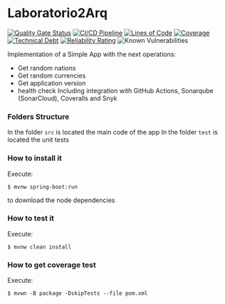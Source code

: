 # Laboratorio2Arq
[![Quality Gate Status](https://sonarcloud.io/api/project_badges/measure?project=WilmerSoto_Laboratorio2Arq&metric=alert_status)](https://sonarcloud.io/summary/new_code?id=WilmerSoto_Laboratorio2Arq)
[![CI/CD Pipeline](https://github.com/WilmerSoto/Laboratorio2Arq/actions/workflows/build.yml/badge.svg)](https://github.com/WilmerSoto/Laboratorio2Arq/actions/workflows/build.yml)
[![Lines of Code](https://sonarcloud.io/api/project_badges/measure?project=WilmerSoto_Laboratorio2Arq&metric=ncloc)](https://sonarcloud.io/summary/new_code?id=WilmerSoto_Laboratorio2Arq)
[![Coverage](https://sonarcloud.io/api/project_badges/measure?project=WilmerSoto_Laboratorio2Arq&metric=coverage)](https://sonarcloud.io/summary/new_code?id=WilmerSoto_Laboratorio2Arq)
[![Technical Debt](https://sonarcloud.io/api/project_badges/measure?project=WilmerSoto_Laboratorio2Arq&metric=sqale_index)](https://sonarcloud.io/summary/new_code?id=WilmerSoto_Laboratorio2Arq)
[![Reliability Rating](https://sonarcloud.io/api/project_badges/measure?project=WilmerSoto_Laboratorio2Arq&metric=reliability_rating)](https://sonarcloud.io/summary/new_code?id=WilmerSoto_Laboratorio2Arq)
![Known Vulnerabilities](https://snyk.io/test/github/WilmerSoto/Laboratorio2Arq/badge.svg)

Implementation of a Simple App with the next operations:
* Get random nations
* Get random currencies
* Get application version
* health check
  Including integration with GitHub Actions, Sonarqube (SonarCloud), Coveralls and
  Snyk
### Folders Structure
In the folder `src` is located the main code of the app
In the folder `test` is located the unit tests
### How to install it
Execute:
```shell
$ mvnw spring-boot:run
```
to download the node dependencies
### How to test it

Execute:
```shell
$ mvnw clean install
```
### How to get coverage test
Execute:
```shell
$ mvwn -B package -DskipTests --file pom.xml